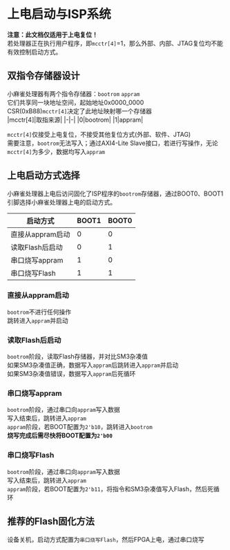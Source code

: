 # 上电启动与ISP系统
**注意：此文档仅适用于上电复位！**   
若处理器正在执行用户程序，即`mcctr[4]`=1，那么外部、内部、JTAG复位均不能有效控制启动方式。  

## 双指令存储器设计
小麻雀处理器有两个指令存储器：`bootrom`  `appram`  
它们共享同一块地址空间，起始地址0x0000_0000  
CSR(0xB88)`mcctr[4]`决定了此地址映射哪一个存储器  
|mcctr[4]|取指来源|
|-|-|
|0|bootrom|
|1|appram|

`mcctr[4]`仅接受上电复位，不接受其他复位方式(外部、软件、JTAG)  
需要注意，`bootrom`无法写入；通过AXI4-Lite Slave接口，若进行写操作，无论`mcctr[4]`为多少，数据均写入`appram`  

## 上电启动方式选择
小麻雀处理器上电后访问固化了ISP程序的`bootrom`存储器，通过BOOT0、BOOT1引脚选择小麻雀处理器上电的启动方式。  

|启动方式|BOOT1|BOOT0|
|-|-|-|
|直接从appram启动|0|0|
|读取Flash后启动|0|1|
|串口烧写appram|1|0|
|串口烧写Flash|1|1|

### 直接从appram启动
`bootrom`不进行任何操作  
跳转进入`appram`并启动  

### 读取Flash后启动
`bootrom`阶段，读取Flash存储器，并对比SM3杂凑值  
如果SM3杂凑值正确，数据写入`appram`后跳转进入`appram`并启动  
如果SM3杂凑值错误，数据写入`appram`后死循环   

### 串口烧写appram
`bootrom`阶段，通过串口向`appram`写入数据  
写入结束后，跳转进入`appram`  
`appram`阶段，若BOOT配置为`2'b10`，跳转进入`bootrom`  
**烧写完成后需尽快将BOOT配置为`2'b00`**  

### 串口烧写Flash
`bootrom`阶段，通过串口向`appram`写入数据  
写入结束后，跳转进入`appram`  
`appram`阶段，若BOOT配置为`2'b11`，将指令和SM3杂凑值写入Flash，然后死循环    

## 推荐的Flash固化方法
设备关机，启动方式配置为`串口烧写Flash`，然后FPGA上电，通过串口烧写  








